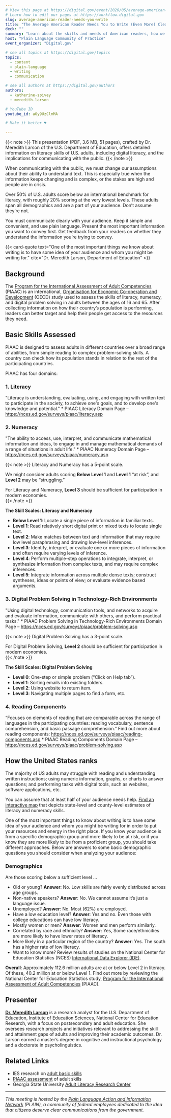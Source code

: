 ```yaml
---
# View this page at https://digital.gov/event/2020/05/average-american-reader-needs-you-write
# Learn how to edit our pages at https://workflow.digital.gov
slug: average-american-reader-needs-you-write
title: "The Average American Reader Needs You to Write (Even More) Clearly"
deck: ""
summary: "Learn about the skills and needs of American readers, how we are failing our audiences, and ways to do better. "
host: "Plain Language Community of Practice"
event_organizer: "Digital.gov"

# see all topics at https://digital.gov/topics
topics: 
  - content
  - plain-language
  - writing
  - communication

# see all authors at https://digital.gov/authors
authors: 
  - katherine-spivey
  - meredith-larson

# YouTube ID
youtube_id: aOy9UzClmMA

# Make it better ♥

---
```


{{< note >}}
This presentation (PDF, 3.6 MB, 51 pages), crafted by Dr. Meredith Larson of the U.S. Department of Education, offers detailed information on literacy skills of U.S. adults, including digital literacy, and the implications for communicating with the public. 
{{< /note >}}

When communicating with the public, we must change our assumptions about their ability to understand text. This is especially true when the information keeps changing and is complex, or the stakes are high and people are in crisis.

Over 50% of U.S. adults score below an international benchmark for literacy, with roughly 20% scoring at the very lowest levels. These adults span all demographics and are a part of your audience. Don’t assume they’re not.

You must  communicate clearly with your audience. Keep it simple and convenient, and use plain language. Present the most important information you want to convey first. Get feedback from your readers on whether they understand the information you’re trying to convey.

{{< card-quote text="One of the most important things we know about writing is to have some idea of your audience and whom you might be writing for." cite="Dr. Meredith Larson, Department of Education" >}}

## Background

The [Program for the International Assessment of Adult Competencies](https://nces.ed.gov/surveys/piaac/) (PIAAC) is an international, [Organisation for Economic Co-operation and Development](https://www.oecd.org/) (OECD) study used to assess the skills of literacy, numeracy, and digital problem solving in adults between the ages of 16 and 65. After collecting information on how their country’s population is performing, leaders can better target and help their people get access to the resources they need. 

## Basic Skills Assessed

PIAAC is designed to assess adults in different countries over a broad range of abilities, from simple reading to complex problem-solving skills. A country can check how its population stands in relation to the rest of the participating countries. 

PIAAC has four domains: 

### 1. Literacy
"Literacy is understanding, evaluating, using, and engaging with written text to participate in the society, to achieve one's goals, and to develop one's knowledge and potential."
    * PIAAC Literacy Domain Page &#8211; <https://nces.ed.gov/surveys/piaac/literacy.asp>

### 2. Numeracy
"The ability to access, use, interpret, and communicate mathematical information and ideas, to engage in and manage mathematical demands of a range of situations in adult life."
    * PIAAC Numeracy Domain Page &#8211; <https://nces.ed.gov/surveys/piaac/numeracy.asp>

{{< note >}}
Literacy and Numeracy has a 5-point scale. 
 
We might consider adults scoring **Below Level 1** and **Level 1** “at risk”, and **Level 2** may be “struggling.”
 
For Literacy and Numeracy, **Level 3** should be sufficient for participation in modern economies.  
{{< /note >}}

**The Skill Scales: Literacy and Numeracy**  

- **Below Level 1**: Locate a single piece of information in familiar texts. 
- **Level 1**: Read relatively short digital print or mixed texts to locate single text. 
- **Level 2**: Make matches between text and information that may require low level paraphrasing and drawing low-level inferences.
- **Level 3**: Identify, interpret, or evaluate one or more pieces of information and often require varying levels of inference. 
- **Level 4**: Perform multiple-step operations to integrate, interpret, or synthesize information from complex texts, and may require complex inferences.  
- **Level 5**: Integrate information across multiple dense texts; construct syntheses, ideas or points of view; or evaluate evidence based arguments. 

### 3. Digital Problem Solving in Technology-Rich Environments
"Using digital technology, communication tools, and networks to acquire and evaluate information, communicate with others, and perform practical tasks."
    * PIAAC Problem Solving in Technology-Rich Environments Domain Page &#8211; <https://nces.ed.gov/surveys/piaac/problem-solving.asp>

{{< note >}}
Digital Problem Solving has a 3-point scale.
 
For Digital Problem Solving, **Level 2** should be sufficient for participation in modern economies.   
{{< /note >}}

**The Skill Scales: Digital Problem Solving** 

- **Level 0**: One-step or simple problem (“Click on Help tab”).
- **Level 1**: Sorting emails into existing folders.
- **Level 2**: Using website to return item. 
- **Level 3**: Navigating multiple pages to find a form, etc. 

### 4. Reading Components
“Focuses on elements of reading that are comparable across the range of languages in the participating countries: reading vocabulary, sentence comprehension, and basic passage comprehension.” Find out more about reading components: https://nces.ed.gov/surveys/piaac/reading-components.asp
    * PIAAC Reading Components Domain Page &#8211; <https://nces.ed.gov/surveys/piaac/problem-solving.asp>

## How the United States ranks

The majority of US adults may struggle with reading and understanding written instructions; using numeric information, graphs, or charts to answer questions; and performing tasks with digital tools, such as websites, software applications, etc. 

You can assume that at least half of your audience needs help. [Find an interactive map](https://nces.ed.gov/surveys/piaac/skillsmap/) that depicts state-level and county-level estimates of literacy and numeracy skills.

One of the most important things to know about writing is to have some idea of your audience and whom you might be writing for in order to put your resources and energy in the right place. If you know your audience is from a specific demographic group and more likely to be at risk, or if you know they are more likely to be from a proficient group, you should take different approaches. Below are answers to some basic demographic questions you should consider when analyzing your audience: 

### Demographics 

Are those scoring below a sufficient level ... 
- Old or young? **Answer**: No. Low skills are fairly evenly distributed across age groups. 
- Non-native speakers? **Answer**: No. We cannot assume it’s just a language issue. 
- Unemployed? **Answer**: No. Most (62%) are employed.
- Have a low education level? **Answer**: Yes and no. Even those with college educations can have low literacy.
- Mostly women or men? **Answer**: Women and men perform similarly.
- Correlated by race and ethnicity? **Answer**: Yes, Some race/ethnicities are more likely to have lower rates of literacy.
- More likely in a particular region of the country? **Answer**: Yes. The south has a higher rate of low literacy.
- Want to know more? Review results of studies on the National Center for Education Statistics (NCES) [International Data Explorer (IDE)](https://nces.ed.gov/surveys/international/ide/).

**Overall**: Approximately 112.6 million adults are at or below Level 2 in literacy. Of these, 40.2 million at or below Level 1. Find out more by reviewing the National Center for Education Statistics study, [Program for the International Assessment of Adult Competencies](https://nces.ed.gov/surveys/piaac/2017/awc/table1_1.asp) (PIAAC).

## Presenter

[**Dr. Meredith Larson**](https://www.linkedin.com/in/meredithjlarson/) is a research analyst for the U.S. Department of Education, Institute of Education Sciences, National Center for Education Research, with a focus on postsecondary and adult education. She oversees research projects and initiatives relevant to addressing the skill and attainment gaps of adults and improving their academic outcomes. Dr. Larson earned a master’s degree in cognitive and instructional psychology and a doctorate in psycholinguistics.

## Related Links

 - IES research on [adult basic skills](https://ies.ed.gov/topics/adultBasic.asp)
 - [PIAAC assessment](https://nces.ed.gov/surveys/piaac/current_results.asp) of adult skills
 - Georgia State University [Adult Literacy Research Center](https://education.gsu.edu/research-outreach/alrc/)

---

_This meeting is hosted by the [Plain Language Action and Information Network](https://plainlanguage.gov/) (PLAIN), a community of federal employees dedicated to the idea that citizens deserve clear communications from the government._ 
